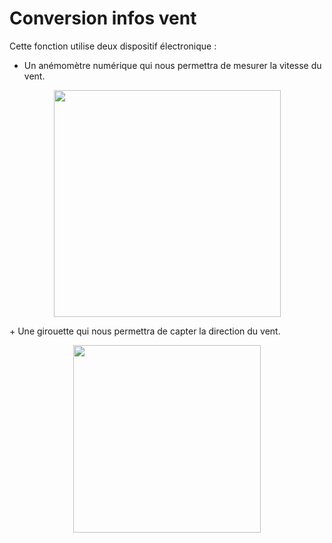 # Conversion infos vent

Cette fonction utilise deux dispositif électronique :
+ Un anémomètre numérique qui nous permettra de mesurer la vitesse du vent.
<p align="center">
  <img src="https://img1.bgxcdn.com/thumb/large/oaupload/banggood/images/29/15/fda1c9a0-82e2-46c5-bc91-45537a304ef2.jpg" width="363px" height="363px"/></p>
+ Une girouette qui nous permettra de capter la direction du vent.
<p align="center">
  <img src="https://i.ebayimg.com/images/g/PoEAAOSwm4Na~Nht/s-l300.jpg" width="300px" height="300px"/></p>